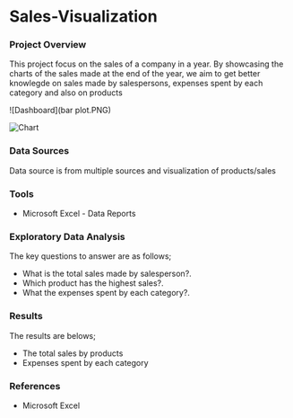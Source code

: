 # Sales-Visualization

### Project Overview

This project focus on the sales of a company in a year. By showcasing the charts of the sales made at the end of the year, we aim to get better knowlegde on sales made by salespersons, expenses spent by each category and also on products


![Dashboard](bar plot.PNG)

![Chart](https://github.com/Eniola08/Sales-Visualization/assets/149273139/875b5358-5178-4417-869b-62c661238cdc)


### Data Sources

Data source is from multiple sources and visualization of products/sales

### Tools
- Microsoft Excel - Data Reports

### Exploratory Data Analysis
The key questions to answer are as follows;

- What is the total sales made by salesperson?.
- Which product has the highest sales?.
- What the expenses spent by each category?.

### Results

The results are belows;
- The total sales by products
- Expenses spent by each category

### References

- Microsoft Excel
